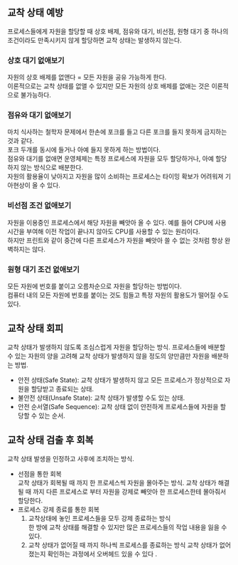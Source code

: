 ## 교착 상태 예방  
프로세스들에게 자원을 할당할 때 상호 배제, 점유와 대기, 비선점, 원형 대기 중 하나의 조건이라도 만족시키지 않게 할당하면 교착 상태는 발생하지 않는다.  

### 상호 대기 없애보기  
자원의 상호 배제를 없앤다 = 모든 자원을 공유 가능하게 한다.  
이론적으로는 교착 상태를 없앨 수 있지만 모든 자원의 상호 배제를 없애는 것은 이론적으로 불가능하다.  

### 점유와 대기 없애보기  
마치 식사하는 철학자 문제에서 한손에 포크를 들고 다른 포크를 들지 못하게 금지하는 것과 같다.  
포크 두개를 동시에 들거나 아예 들지 못하게 하는 방법이다.  
점유와 대기를 없애면 운영체제는 특정 프로세스에 자원을 모두 할당하거나, 아예 할당하지 않는 방식으로 배분한다.  
자원의 활용율이 낮아지고 자원을 많이 소비하는 프로세스는 타이밍 확보가 어려워져 기아현상이 올 수 있다.

### 비선점 조건 없애보기
자원을 이용중인 프로세스에서 해당 자원을 빼앗아 올 수 있다. 예를 들어 CPU에 사용 시간을 부여해 이전 작업이 끝나지 않아도 CPU를 사용할 수 있는 원리이다.  
하지만 프린트와 같이 중간에 다른 프로세스가 자원을 빼앗아 쓸 수 없는 것처럼 항상 완벽하지는 않다.  

### 원형 대기 조건 없애보기
모든 자원에 번호를 붙이고 오름차순으로 자원을 할당하는 방법이다.  
컴퓨터 내의 모든 자원에 번호를 붙이는 것도 힘들고 특정 자원의 활용도가 떨어질 수도 있다.  

## 교착 상태 회피  
교착 상태가 발생하지 않도록 조심스럽게 자원을 할당하는 방식. 프로세스들에 배분할 수 있는 자원의 양을 고려해 교착 상태가 발생하지 않을 정도의 양만큼만 자원을 배분하는 방법.  
- 안전 상태(Safe State): 교착 상태가 발생하지 않고 모든 프로세스가 정상적으로 자원을 할당받고 종료되는 상태.  
- 불안전 상태(Unsafe State): 교착 상태가 발생할 수도 있는 상태.
- 안전 순서열(Safe Sequence): 교착 상태 없이 안전하게 프로세스들에 자원을 할당할 수 있는 순서.

## 교착 상태 검출 후 회복  
교착 상태 발생을 인정하고 사후에 조치하는 방식.  
- 선점을 통한 회복  
  교착 상태가 회복될 때 까지 한 프로세스씩 자원을 몰아주는 방식.
  교착 상태가 해결될 때 까지 다른 프로세스로 부터 자원을 강제로 빼앗아 한 프로세스한테 몰아줘서 할당한다.
- 프로세스 강제 종료를 통한 회복
  1. 교착상태에 놓인 프로세스들을 모두 강제 종료하는 방식  
     한 방에 교착 상태를 해결할 수 있지만 많은 프로세스들의 작업 내용을 잃을 수 있다.
  2. 교착 상태가 없어질 때 까지 하나씩 프로세스를 종료하는 방식
     교착 상태가 없어졌는지 확인하는 과정에서 오버헤드 있을 수 있다 .  
  
